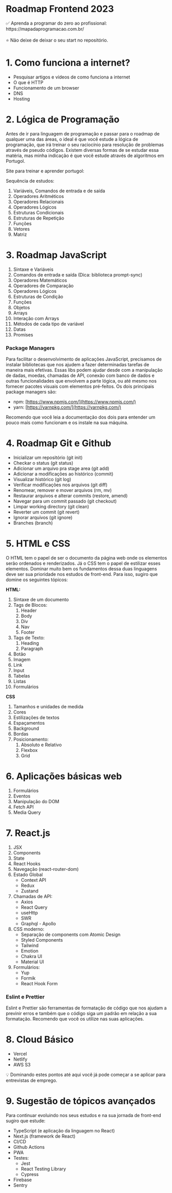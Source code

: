# Roadmap Frontend 2023

<aside>
✅ Aprenda a programar do zero ao profissional:
https://mapadaprogramacao.com.br/
</aside>
<br/>
<aside>
⭐ Não deixe de deixar o seu start no repositório.
</aside>


# 1. Como funciona a internet?
- Pesquisar artigos e vídeos de como funciona a internet
- O que é HTTP
- Funcionamento de um browser
- DNS
- Hosting

# 2. Lógica de Programação

Antes de ir para linguagem de programação e passar para o roadmap de qualquer uma das áreas, o ideal é que você estude a lógica de programação, que irá treinar o seu raciocínio para resolução de problemas através de pseudo códigos. Existem diversas formas de se estudar essa matéria, mas minha indicação é  que você estude através de algoritmos em Portugol.

Site para treinar e aprender portugol:

[](https://portugol-webstudio.cubos.io/)

Sequência de estudos:

1. Variáveis, Comandos de entrada e de saída
2. Operadores Aritméticos
3. Operadores Relacionais
4. Operadores Lógicos
5. Estruturas Condicionais
6. Estruturas de Repetição
7. Funções
8. Vetores
9. Matriz

# 3. Roadmap JavaScript

1. Sintaxe e Variáveis
2. Comandos de entrada e saída (Dica: biblioteca prompt-sync)
3. Operadores Matemáticos
4. Operadores de Comparação
5. Operadores Lógicos
6. Estruturas de Condição
7. Funções
8. Objetos
9. Arrays
10. Interação com Arrays
11. Métodos de cada tipo de variável
12. Datas
13. Promises

### Package Managers

Para facilitar o desenvolvimento de aplicações JavaScript, precisamos de instalar bibliotecas que nos ajudem a fazer determinadas tarefas de maneira mais efetivas. Essas libs podem ajudar desde com a manipulação de dadas, moedas, chamadas de API, conexão com banco de dados e outras funcionalidades que envolvem a parte lógica, ou até mesmo nos fornecer pacotes visuais com elementos pré-feitos. Os dois principais package managers são:

- npm: [https://www.npmjs.com/](https://www.npmjs.com/)
- yarn: [https://yarnpkg.com/](https://yarnpkg.com/)

Recomendo que você leia a documentação dos dois para entender um pouco mais como funcionam e os instale na sua máquina.

# 4. Roadmap Git e Github

- Inicializar um repositório (git init)
- Checkar o status (git status)
- Adicionar um arquivo pra stage area (git add)
- Adicionar a modificações ao histórico (commit)
- Visualizar histórico (git log)
- Verificar modificações nos arquivos (git diff)
- Renomear, remover e mover arquivos (rm, mv)
- Restaurar arquivos e alterar commits (restore, amend)
- Navegar para um commit passado (git checkout)
- Limpar working directory (git clean)
- Reverter um commit (git revert)
- Ignorar arquivos (git ignore)
- Branches (branch)

# 5. HTML e CSS

O HTML tem o papel de ser o documento da página web onde os elementos serão ordenados e renderizados. Já o CSS tem o papel de estilizar esses elementos. Dominar muito bem os fundamentos dessa duas linguagens deve ser sua prioridade nos estudos de front-end. Para isso, sugiro que domine os seguintes tópicos:

**HTML:**

1. Sintaxe de um documento
2. Tags de Blocos:
    1. Header
    2. Body
    3. Div
    4. Nav
    5. Footer
3. Tags de Texto:
    1. Heading
    2. Paragraph
4. Botão
5. Imagem
6. Link
7. Input
8. Tabelas
9. Listas
10. Formulários

**CSS**

1. Tamanhos e unidades de medida
2. Cores
3. Estilizações de textos
4. Espaçamentos
5. Background
6. Bordas
7. Posicionamento:
    1. Absoluto e Relativo
    2. Flexbox
    3. Grid

# 6. Aplicações básicas web

1. Formulários
2. Eventos
3. Manipulação do DOM
4. Fetch API
5. Media Query


# 7. React.js

1. JSX 
2. Components
3. State
4. React Hooks
5. Navegação (react-router-dom)
6. Estado Global
    - Context API
    - Redux
    - Zustand
7. Chamadas de API:
    - Axios
    - React Query
    - useHttp
    - SWR
    - Graphql - Apollo
8. CSS moderno:
    - Separação de components com Atomic Design
    - Styled Components
    - Tailwind
    - Emotion
    - Chakra UI
    - Material UI
9. Formulários:
    - Yup
    - Formik
    - React Hook Form

### Eslint e Prettier

Eslint e Prettier são ferramentas de formatação de código que nos ajudam a previnir erros e também que o código siga um padrão em relação a sua formatação. Recomendo que você os utilize nas suas aplicações.

# 8. Cloud Básico

- Vercel 
- Netlify
- AWS S3


<aside>
💡 Dominando estes pontos até aqui você já pode começar a se aplicar para entrevistas de emprego.
</aside>

# 9. Sugestão de tópicos avançados

Para continuar evoluindo nos seus estudos e na sua jornada de front-end sugiro que estude:

- TypeScript (e aplicação da linguagem no React)
- Next.js (framework de React)
- CI/CD
- Github Actions
- PWA
- Testes:
    - Jest
    - React Testing Library
    - Cypress
- Firebase
- Sentry
